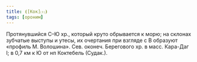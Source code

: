 ```yaml
---
title: ⦗[Кок]⒯⦘
tags: [ороним]
---
```


Протянувшийся С–Ю хр., который круто обрывается к морю; на склонах зубчатые
выступы и утесы, их очертания при взгляде с В образуют «профиль М. Волошина».
Сев. оконеч. Берегового хр. в масс. Кара-Даг I; в 0,7 км к Ю от нп Коктебель
(Судак.).
